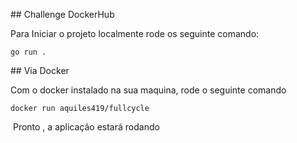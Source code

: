 ## Challenge DockerHub

Para Iniciar o projeto localmente rode os seguinte comando:

```
go run .
```

## Via Docker

Com o docker instalado na sua maquina, rode o seguinte comando

```
docker run aquiles419/fullcycle
```

 Pronto , a aplicação estará rodando
